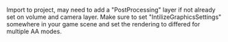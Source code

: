 Import to project, may need to add a "PostProcessing" layer if not already set on volume and camera layer. Make sure to set "IntilizeGraphicsSettings" somewhere in your game scene and set the rendering to differed for multiple AA modes.
